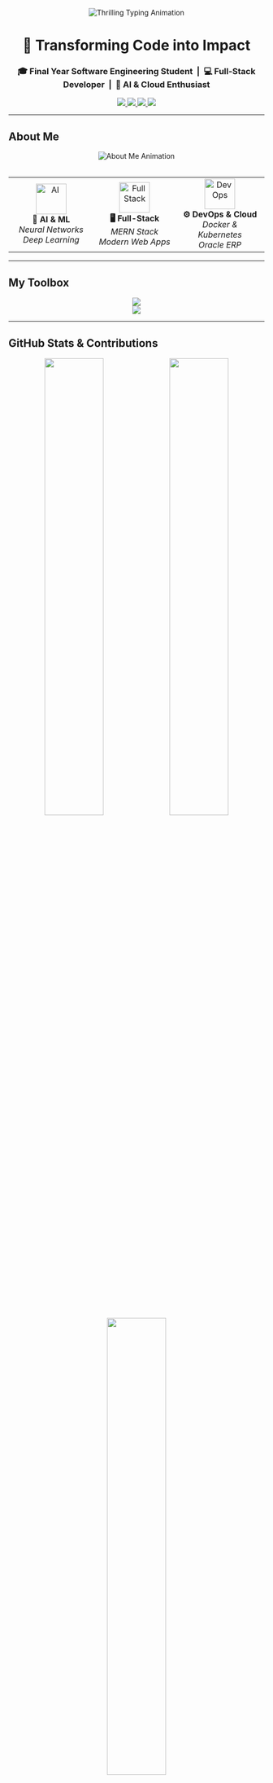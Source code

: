 <!-- HERO SECTION: Elegant & Thrilling Introduction -->
<p align="center">
  <img src="https://readme-typing-svg.demolab.com?font=Fira+Code&weight=700&size=26&duration=3000&pause=1000&color=00BFFF&center=true&vCenter=true&width=1000&height=50&lines=Hey+there+%F0%9F%91%8B+I'm+Muhammad+Ahmad...;Software+Engineer+%7C+MERN+Stack+%7C+AI+%7C+DevOps+%7C+Cloud;Turning+Ideas+Into+Reality+With+Code+%F0%9F%9A%80;Let's+Build+The+Future+Together+%F0%9F%92%A1" alt="Thrilling Typing Animation" />
</p>

<h1 align="center">
  🚀 Transforming Code into Impact  
</h1>

<h3 align="center">
  🎓 Final Year Software Engineering Student &nbsp;|&nbsp; 💻 Full-Stack Developer &nbsp;|&nbsp; 🤖 AI & Cloud Enthusiast
</h3>

<p align="center">
  <a href="https://www.linkedin.com/in/muhammad-ahmad-a638a32a9/" target="_blank">
    <img src="https://img.shields.io/badge/Connect%20on-LinkedIn-blue?style=for-the-badge&logo=linkedin" />
  </a>
  <a href="https://github.com/MuhammadAhmadFarooq" target="_blank">
    <img src="https://img.shields.io/badge/Follow%20Me-GitHub-black?style=for-the-badge&logo=github" />
  </a>
  <a href="mailto:ahmadfarooq9123@gmail.com">
    <img src="https://img.shields.io/badge/Email-Me-red?style=for-the-badge&logo=gmail" />
  </a>
  <a href="https://portfolio-ahmadfarooq.vercel.app/" target="_blank">
    <img src="https://img.shields.io/badge/View-Portfolio-00BFFF?style=for-the-badge&logo=vercel&logoColor=white" />
  </a>
</p>


---

## About Me

<div align="center">
  <img src="https://readme-typing-svg.demolab.com?font=JetBrains+Mono&size=20&duration=3000&pause=1000&color=61DAFB&center=true&vCenter=true&width=800&height=50&lines=Passionate+Software+Engineering+Student+%F0%9F%87%B5%F0%9F%87%B0;Building+Powerful+%26+Scalable+Digital+Systems;Innovating+the+Future+with+Code+%F0%9F%9A%80" alt="About Me Animation" />
</div>

<br/>

<table align="center">
  <tr>
    <td align="center" width="250">
      <img src="https://media.giphy.com/media/coxQHKASG60HrHtvkt/giphy.gif" width="60" height="60" alt="AI"/>
      <br><strong>🧠 AI & ML</strong>
      <br><em>Neural Networks</em>
      <br><em>Deep Learning</em>
    </td>
    <td align="center" width="250">
      <img src="https://cdn.jsdelivr.net/gh/devicons/devicon/icons/react/react-original.svg" width="60" height="60" alt="Full Stack"/>
      <br><strong>🖥️ Full-Stack</strong>
      <br><em>MERN Stack</em>
      <br><em>Modern Web Apps</em>
    </td>
    <td align="center" width="250">
      <img src="https://cdn.jsdelivr.net/gh/devicons/devicon/icons/docker/docker-original.svg" width="60" height="60" alt="DevOps"/>
      <br><strong>⚙️ DevOps & Cloud</strong>
      <br><em>Docker & Kubernetes</em>
      <br><em>Oracle ERP</em>
    </td>
  </tr>
</table>


---

## My Toolbox

<p align="center">
  <img src="https://skillicons.dev/icons?i=js,ts,react,nodejs,express,mongodb,python,java,cpp,bash,html,css,sql" />
  <br />
  <img src="https://skillicons.dev/icons?i=docker,kubernetes,github,git,figma,linux" />
</p>

---

## GitHub Stats & Contributions

<p align="center">
  <img src="https://github-readme-stats.vercel.app/api?username=MuhammadAhmadFarooq&show_icons=true&theme=react&hide_border=true&count_private=true&include_all_commits=true" width="48%" />
  <img src="https://github-readme-streak-stats.herokuapp.com?user=MuhammadAhmadFarooq&theme=react&hide_border=true" width="48%" />
</p>

<p align="center">
  <img src="https://github-readme-stats.vercel.app/api/top-langs/?username=MuhammadAhmadFarooq&layout=compact&theme=react&hide_border=true" width="48%" />
</p>

---

## Featured Projects

<!-- Row 1 -->
<div align="center" style="display: flex; justify-content: center; flex-wrap: wrap; gap: 20px;">

  <!-- MazeAI -->
  <a href="https://github.com/MuhammadAhmadFarooq/MazeAI-Intelligent-Maze-Solver" title="MazeAI - Intelligent Maze Solver">
    <img src="https://github-readme-stats.vercel.app/api/pin/?username=MuhammadAhmadFarooq&repo=MazeAI-Intelligent-Maze-Solver&theme=react&border_color=61dafb&border_radius=10" height="150"/>
  </a>

  <!-- Neural Stock Predictor -->
  <a href="https://github.com/MuhammadAhmadFarooq/Neural-Network-Based-Stock-Market-Predictor" title="Neural Network Stock Predictor">
    <img src="https://github-readme-stats.vercel.app/api/pin/?username=MuhammadAhmadFarooq&repo=Neural-Network-Based-Stock-Market-Predictor&theme=react&border_color=61dafb&border_radius=10" height="150"/>
  </a>

</div><br/>

<!-- Row 2 -->
<div align="center" style="display: flex; justify-content: center; flex-wrap: wrap; gap: 20px;">

  <!-- Weather Dashboard -->
  <a href="https://github.com/MuhammadAhmadFarooq/my-weather-dashboard" title="Weather Dashboard + Gemini Chatbot">
    <img src="https://github-readme-stats.vercel.app/api/pin/?username=MuhammadAhmadFarooq&repo=my-weather-dashboard&theme=react&border_color=61dafb&border_radius=10" height="150"/>
  </a>

  <!-- PFMS -->
  <a href="https://github.com/MuhammadAhmadFarooq/PFMS-MERN" title="Poultry Farm Management System">
    <img src="https://github-readme-stats.vercel.app/api/pin/?username=MuhammadAhmadFarooq&repo=PFMS-MERN&theme=react&border_color=61dafb&border_radius=10" height="150"/>
  </a>

</div><br/>

<!-- Row 3 (centered single card) -->
<div align="center">
  <a href="https://github.com/MuhammadAhmadFarooq/Pharmacy-Managment-System" title="Pharmacy Management System">
    <img src="https://github-readme-stats.vercel.app/api/pin/?username=MuhammadAhmadFarooq&repo=Pharmacy-Managment-System&theme=react&border_color=61dafb&border_radius=10" height="150"/>
  </a>
</div>


---

## Current Focus

<div align="center">
  <img src="https://readme-typing-svg.demolab.com?font=JetBrains+Mono&size=18&duration=2500&pause=1000&color=00BFFF&center=true&vCenter=true&width=700&height=40&lines=Currently+Exploring+%26+Building...;Innovation+Never+Stops+%F0%9F%9A%80" alt="Current Focus Animation" />
</div>

<br/>

<table align="center">
  <tr>
    <td align="center" width="300">
      <img src="https://media.giphy.com/media/l46Cy1rHbQ92uuLXa/giphy.gif" width="80" height="80" alt="Cloud" />
      <br/>
      <h3>☁️ Cloud & ERP</h3>
      <p><em>Oracle Cloud ERP & consulting systems</em></p>
    </td>
    <td align="center" width="300">
      <img src="https://media.giphy.com/media/kH1DBkPNyZPOk0BxrM/giphy.gif" width="80" height="80" alt="DevOps" />
      <br/>
      <h3>⚙️ DevOps Scaling</h3>
      <p><em>Kubernetes & containerization</em></p>
    </td>
  </tr>
  <tr>
    <td align="center" width="300">
      <img src="https://media.giphy.com/media/LaVp0AyqR5bGsC5Cbm/giphy.gif" width="80" height="80" alt="AI" />
      <br/>
      <h3>🧠 NLP & LLM</h3>
      <p><em>API integrations & AI systems</em></p>
    </td>
    <td align="center" width="300">
      <img src="https://media.giphy.com/media/QssGEmpkyEOhBCb7e1/giphy.gif" width="50" alt="Rocket" />
      <br/>
      <h3>🛠️ React + SEO SSR</h3>
      <p><em>Building complex UIs with modern frameworks</em></p>
    </td>
  </tr>
</table>

---

<p align="center">
  <img src="https://komarev.com/ghpvc/?username=MuhammadAhmadFarooq&label=Visitors&color=0e75b6&style=flat" alt="profile views" />
</p>

<p align="center">🧠 “Learning never exhausts the mind.” – Leonardo da Vinci</p>
